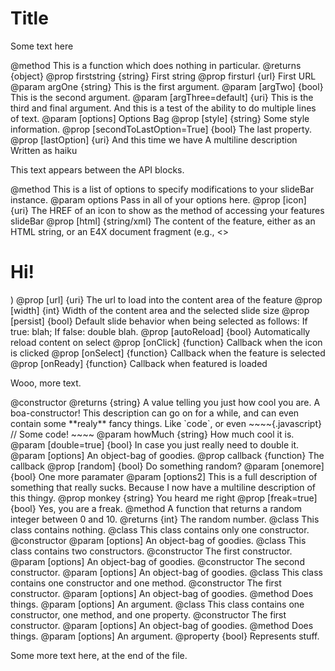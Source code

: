 # Title #

Some text here

<api name="test">
@method
This is a function which does nothing in particular.
@returns {object}
  @prop firststring {string} First string
  @prop firsturl {url} First URL
@param argOne {string} This is the first argument.
@param [argTwo] {bool} This is the second argument.
@param [argThree=default] {uri}
       This is the third and final argument. And this is
       a test of the ability to do multiple lines of
       text.
@param [options] Options Bag
  @prop [style] {string} Some style information.
  @prop [secondToLastOption=True] {bool} The last property.
  @prop [lastOption] {uri}
        And this time we have
        A multiline description
        Written as haiku
</api>

This text appears between the API blocks.

<api name="append">
@method
This is a list of options to specify modifications to your slideBar instance.
@param options
       Pass in all of your options here.
  @prop [icon] {uri} The HREF of an icon to show as the method of accessing your features slideBar
  @prop [html] {string/xml}
        The content of the feature, either as an HTML string,
        or an E4X document fragment (e.g., <><h1>Hi!</h1></>)
  @prop [url] {uri} The url to load into the content area of the feature
  @prop [width] {int} Width of the content area and the selected slide size
  @prop [persist] {bool}
        Default slide behavior when being selected as follows:
        If true: blah; If false: double blah.
  @prop [autoReload] {bool} Automatically reload content on select
  @prop [onClick] {function} Callback when the icon is clicked
  @prop [onSelect] {function} Callback when the feature is selected
  @prop [onReady] {function} Callback when featured is loaded
</api>

Wooo, more text.

<api name="cool-func.dot">
@constructor
@returns {string} A value telling you just how cool you are.
A boa-constructor!
This description can go on for a while, and can even contain
some **realy** fancy things. Like `code`, or even
~~~~{.javascript}
// Some code!
~~~~
@param howMuch {string} How much cool it is.
@param [double=true] {bool}
       In case you just really need to double it.
@param [options] An object-bag of goodies.
  @prop callback {function} The callback
  @prop [random] {bool} Do something random?
@param [onemore] {bool} One more paramater
@param [options2]
       This is a full description of something
       that really sucks. Because I now have a multiline
       description of this thingy.
  @prop monkey {string} You heard me right
  @prop [freak=true] {bool}
        Yes, you are a freak.
</api>

<api name="random">
@method
A function that returns a random integer between 0 and 10.
@returns {int} The random number.
</api>

<api name="empty-class">
@class
This class contains nothing.
</api>

<api name="only-one-ctor">
@class
This class contains only one constructor.
<api name="one-constructor">
@constructor
@param [options] An object-bag of goodies.
</api>
</api>

<api name="two-ctors">
@class
This class contains two constructors.
<api name="one-constructor">
@constructor
The first constructor.
@param [options] An object-bag of goodies.
</api>
<api name="another-constructor">
@constructor
The second constructor.
@param [options] An object-bag of goodies.
</api>
</api>

<api name="ctor-and-method">
@class
This class contains one constructor and one method.
<api name="one-constructor">
@constructor
The first constructor.
@param [options] An object-bag of goodies.
</api>
<api name="a-method">
@method
Does things.
@param [options] An argument.
</api>
</api>

<api name="ctor-and-method-and-prop">
@class
This class contains one constructor, one method, and one property.
<api name="one-constructor">
@constructor
The first constructor.
@param [options] An object-bag of goodies.
</api>
<api name="a-method">
@method
Does things.
@param [options] An argument.
</api>
<api name="a-property">
@property {bool}
Represents stuff.
</api>
</api>

Some more text here, at the end of the file.

